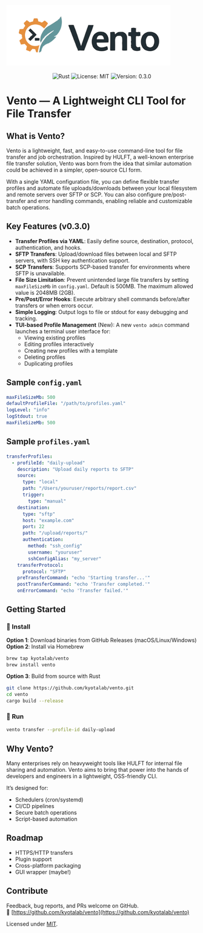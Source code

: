 <div align="center">
<h1 style="display: flex; align-items: center; gap: 16px;">
  <img alt="Vento" height="160" src="logo.svg">
</h1>
</div>

<p align="center">
  <img src="https://img.shields.io/badge/Rust-DEA584?style=for-the-badge&logo=rust&logoColor=black" alt="Rust">
  <img src="https://img.shields.io/badge/License-MIT-blue.svg" alt="License: MIT">
  <img src="https://img.shields.io/badge/Version-0.3.0-blue.svg" alt="Version: 0.3.0">
</p>

# Vento — A Lightweight CLI Tool for File Transfer

## What is Vento?

Vento is a lightweight, fast, and easy-to-use command-line tool for file transfer and job orchestration. Inspired by HULFT, a well-known enterprise file transfer solution, Vento was born from the idea that similar automation could be achieved in a simpler, open-source CLI form.

With a single YAML configuration file, you can define flexible transfer profiles and automate file uploads/downloads between your local filesystem and remote servers over SFTP or SCP. You can also configure pre/post-transfer and error handling commands, enabling reliable and customizable batch operations.

## Key Features (v0.3.0)

- **Transfer Profiles via YAML**: Easily define source, destination, protocol, authentication, and hooks.
- **SFTP Transfers**: Upload/download files between local and SFTP servers, with SSH key authentication support.
- **SCP Transfers**: Supports SCP-based transfer for environments where SFTP is unavailable.
- **File Size Limitation**: Prevent unintended large file transfers by setting `maxFileSizeMb` in `config.yaml`. Default is 500MB. The maximum allowed value is 2048MB (2GB).
- **Pre/Post/Error Hooks**: Execute arbitrary shell commands before/after transfers or when errors occur.
- **Simple Logging**: Output logs to file or stdout for easy debugging and tracking.
- **TUI-based Profile Management** (New):
  A new `vento admin` command launches a terminal user interface for:
  - Viewing existing profiles
  - Editing profiles interactively
  - Creating new profiles with a template
  - Deleting profiles
  - Duplicating profiles

## Sample `config.yaml`

```yaml
maxFileSizeMb: 500
defaultProfileFile: "/path/to/profiles.yaml"
logLevel: "info"
logStdout: true
maxFileSizeMb: 500
```

## Sample `profiles.yaml`

```yaml
transferProfiles:
  - profileId: "daily-upload"
    description: "Upload daily reports to SFTP"
    source:
      type: "local"
      path: "/Users/youruser/reports/report.csv"
      trigger:
        type: "manual"
    destination:
      type: "sftp"
      host: "example.com"
      port: 22
      path: "/upload/reports/"
      authentication:
        method: "ssh_config"
        username: "youruser"
        sshConfigAlias: "my_server"
    transferProtocol:
      protocol: "SFTP"
    preTransferCommand: "echo 'Starting transfer...'"
    postTransferCommand: "echo 'Transfer completed.'"
    onErrorCommand: "echo 'Transfer failed.'"
```

## Getting Started

### 🧰 Install

**Option 1**: Download binaries from GitHub Releases (macOS/Linux/Windows)  
**Option 2**: Install via Homebrew

```bash
brew tap kyotalab/vento
brew install vento
```

**Option 3**: Build from source with Rust

```bash
git clone https://github.com/kyotalab/vento.git
cd vento
cargo build --release
```

### 🚀 Run

```bash
vento transfer --profile-id daily-upload
```

## Why Vento?

Many enterprises rely on heavyweight tools like HULFT for internal file sharing and automation. Vento aims to bring that power into the hands of developers and engineers in a lightweight, OSS-friendly CLI.

It’s designed for:

- Schedulers (cron/systemd)
- CI/CD pipelines
- Secure batch operations
- Script-based automation

## Roadmap

- HTTPS/HTTP transfers
- Plugin support
- Cross-platform packaging
- GUI wrapper (maybe!)

## Contribute

Feedback, bug reports, and PRs welcome on GitHub.  
🔗 [https://github.com/kyotalab/vento](https://github.com/kyotalab/vento)

Licensed under [MIT](./LICENSE).
